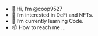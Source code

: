 - 👋 Hi, I’m @coop9527
- 👀 I’m interested in DeFi and NFTs.
- 🌱 I’m currently learning Code.
- 📫 How to reach me ...

<!---
coop9527/coop9527 is a ✨ special ✨ repository because its `README.md` (this file) appears on your GitHub profile.
You can click the Preview link to take a look at your changes.
--->
